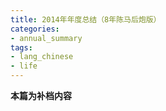 ```yaml
---
title: 2014年年度总结（8年陈马后炮版）
categories:
- annual_summary
tags: 
- lang_chinese
- life
---
```

**本篇为补档内容**